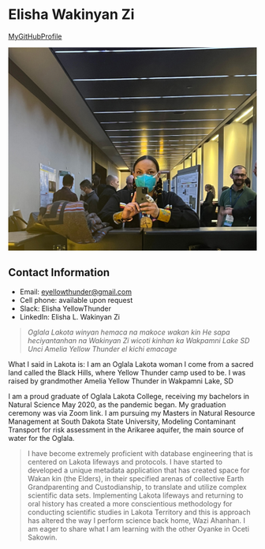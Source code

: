 
# **Elisha Wakinyan Zi**

[MyGitHubProfile](https://github.com/wakinyanzi/WakinyanZi)

![](selfie_maine.jpg)

## Contact Information
* Email: eyellowthunder@gmail.com
* Cell phone: available upon request
* Slack: Elisha YellowThunder
* LinkedIn: Elisha L. Wakinyan Zi

> *Oglala Lakota winyan hemaca na
makoce wakan kin He sapa heciyantanhan na Wakinyan Zi wicoti kinhan ka
Wakpamni Lake SD Unci Amelia Yellow Thunder el kichi emacage*
>
What I said in Lakota is:
I am an Oglala Lakota woman
I come from a sacred land called the Black Hills, where Yellow Thunder camp used to be. 
I was raised by grandmother Amelia Yellow Thunder in Wakpamni Lake, SD
>
I am a proud graduate of Oglala Lakota College, receiving my bachelors in Natural Science May 2020, as the pandemic began. My graduation ceremony was via Zoom link. 
I am pursuing my Masters in Natural Resource Management at South Dakota State University, Modeling Contaminant Transport for risk assessment in the Arikaree aquifer, the main source of water for the Oglala.
>
> I have become extremely proficient with database engineering that is centered on Lakota lifeways and protocols. I have started to developed a unique metadata application that has created space for Wakan kin (the Elders), in their specified arenas of collective Earth Grandparenting and Custodianship, to translate and utilize complex scientific data sets. Implementing Lakota lifeways and returning to oral history has created a more conscientious methodology for conducting scientific studies in Lakota Territory and this is approach has altered the way I perform science back home, Wazi Ahanhan. I am eager to share what I am learning with the other Oyanke in Oceti Sakowin. 
